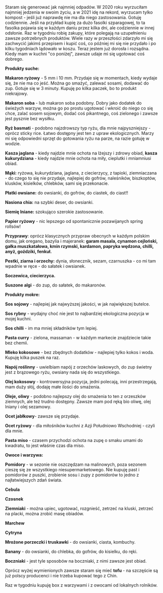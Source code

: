 
Staram się generować jak najmniej odpadów. W 2020 roku wyrzuciłam najmniej jedzenia w swoim życiu, a w 2021 idę na rekord, wyrzucam tylko kompost - jeśli już naprawdę nie ma dla niego zastosowania. Gotuję codziennie. Jeśli na przykład kupię za dużo fasolki szparagowej, to ta fasolka pojawia się w każdym daniu przez kilka dni, ale codziennie w innej odsłonie. Raz w tygodniu robię zakupy, które polegają na uzupełnieniu zawsze potrzebnych produktów. Wiele razy w przeszłości zdarzyło mi się zachwycić jakimś przepisem i kupić coś, co później mi się nie przydało i po kilku tygodniach lądowało w koszu. Teraz jestem już dorosła i rozsądna. Kiedy mam w kuchni "co poniżej", zawsze udaje mi się ugotować coś dobrego. 

**Produkty suche:**

**Makaron ryżowy** - 5 mm i 10 mm. Przydaje się w momentach, kiedy wydaje się, że nie ma co jeść. Można go smażyć, zalewać sosami, dodawać do zup. Gotuje się w 3 minuty. Kupuję po kilka paczek, bo to produkt niekrajowy.

**Makaron soba** - lub makaron soba podobny. Dobry jako dodatek do świeżych warzyw, można go po prostu ugotować i wkroić do niego co się chce, zalać sosem sojowym, dodać coś pikantnego, coś zielonego i zawsze jest pysznie bez wysiłku. 

**Ryż basmati** - podobno najzdrowszy typ ryżu, dla mnie najpyszniejszy - oprócz sticky rice. Łatwo dostępny jest ten z upraw ekologicznych. Marzy mi się odpowiedni sprzęt do gotowania ryżu na parze, na razie gotuję w wodzie.

**Kasza jaglana** - kiedy najdzie mnie ochota na lżejszy i zdrowy obiad, **kasza kukurydziana** - kiedy najdzie mnie ochota na miły, cieplutki i mniamniusi obiad.

**Mąki:** ryżowa, kukurydziana, jaglana, z ciecierzycy, z tapioki, ziemniaczana - do czego to się nie przydaje, najlepiej do gofrów, naleśników, biszkoptów, klusków, kisielków, chlebków, sami się przekonacie.

**Płatki owsiane:** do owsianki, do gofrów, do ciastek, do ciast!!

**Nasiona chia:** na szybki deser, do owsianki.

**Siemię lniane:** szokująco szerokie zastosowanie.

**Papier ryżowy** - nic lepszego od spontanicznie pozawijanych spring rollsów!

**Przyprawy**: oprócz klasycznych przypraw obecnych w każdym polskim domu, jak oregano, bazylia i majeranek: **garam masala, cynamon cejloński, gałka muszkatałowa, kmin rzymski, kardamon, papryka wędzona, chilli, anyż, goździki, fenkuł.**

**Pestki, ziarna i orzechy:** dynia, słonecznik, sezam, czarnuszka - co mi tam wpadnie w ręce - do sałatek i owsianek.

**Soczewica, ciecierzyca.**

**Suszone algi** - do zup, do sałatek, do makaronów.

**Produkty mokre:**

**Sos sojowy** - najlepiej jak najwyższej jakości, w jak największej butelce.

**Sos rybny** - wydajny choć nie jest to najbardziej ekologiczna pozycja w mojej kuchni.

**Sos chilli** - im ma mniej składników tym lepiej.

**Pasta curry** - zielona, massaman - w każdym markecie znajdziecie takie bez chemii.

**Mleko kokosowe** - bez zbędnych dodatków - najlepiej tylko kokos i woda. Kupuję kilka puszek na raz.

**Napój roślinny** - uwielbiam napój z orzechów laskowych, do zup świetny jest z brązowego ryżu, owsiany nada się do wszystkiego. 

**Olej kokosowy** - kontrowersyjna pozycja, jedni polecają, inni przestrzegają, mam duży słój, dodaję małe ilości do smażenia. 

**Oleje, oliwy** - podobno najlepszy olej do smażenia to ten z orzeszków ziemnych, ale też trudno dostępny. Zawsze mam pod ręką bio oliwę, olej lniany i olej sezamowy.

**Ocet jabłkowy**- zawsze się przydaje.

**Ocet ryżowy** - dla miłośników kuchni z Azji Południowo Wschodniej - czyli dla mnie.

**Pasta miso** - czasem przychodzi ochota na zupę o smaku umami do kwadratu, to jest właśnie czas dla miso.

**Owoce i warzywa:**

**Pomidory** - w sezonie nie oszczędzam na malinowych, poza sezonem cieszę się ze wszystkiego niesupermarketowego. Nie kupuję past i pomidorów z puszki, zrobienie sosu i zupy z pomidorów to jedno z najłatwiejszych zdań świata.

**Cebula**

**Czosnek**

**Ziemniaki** - można upiec, ugotować, rozgnieść, zetrzeć na kluski, zetrzeć na placki, można zrobić masę obiadów.

**Marchew**

**Cytryna**

**Mrożone porzeczki i truskawki** - do owsianki, ciasta, kombuchy.

**Banany** - do owsianki, do chlebka, do gofrów, do kisielku, do ręki.

**Boczniaki** -  jest tyle sposobów na boczniaki, z nimi zawsze jest obiad.

Oprócz wyżej wymienionych zawsze staram się mieć **tofu** - na szczęście są już polscy producenci i nie trzeba kupować tego z Chin. 

Raz w tygodniu kupuję box z warzywami i z owocami od lokalnych rolników.


